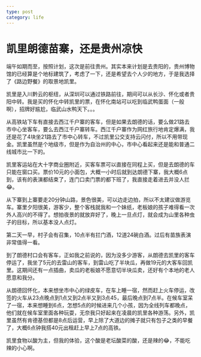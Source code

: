 ```yaml
---
type: post
category: life
---
```

# 凯里朗德苗寨，还是贵州凉快

端午如期而至，按照计划，这次是前往贵州。其实本来计划是去贵阳的，贵州博物馆的已经算是个地标建筑了，考虑了一下，还是希望去个人少的地方，于是我选择了《路边野餐》的取景地凯里。

凯里是入川黔云的枢纽，从深圳可以通过铁路前往，期间可以从长沙、怀化或者贵阳中转。我是买的怀化中转凯里的票，在怀化南站可以吃到临武鸭蛋面（一般啊），招牌好尴尬，临武山水鸭天下。。。

从高铁站下车有直接去西江千户寨的客车，但是如果去朗德的话，要么做21路去市中心坐客车，要么去西江千户寨转车。西江千户寨作为网红旅行地肯定爆满，我还是花了4块坐21路去了市中心转车，不过凯里公交支持云闪付，所以不用带现金。凯里虽然是个地级市，但是作为自治州的中心，市中心看起来还是能和普通二线城市比一下的。

凯里客运站在大十字商业圈附近，买客车票可以直接在同程上买，但是去朗德的车只能在窗口买。票价10元的小面包，大概一小时后就到达朗德下寨，我大概6点到，该有的表演都结束了，连门口卖门票的都下班了，我直接走着进去并没人拦😂。

从下寨到上寨要走20分钟山路，景色很美，可以边走边拍，所以不太建议做游览车。寨里夕阳很美，游客少，整个客栈就我和一个妹纸，老板娘的孩子难得看一次外人高兴的不得了。想拍夜景的就放弃好了，晚上一旦点灯，就会成为山里各种虫子的目标，所以基本没人点灯。

第二天一早，村子会有召集，10点半有拦门酒，12道24碗白酒。过后有苗族表演非常值得一看。

到了朗德村口会有客车，正如我之前说的，因为没多少游客，从朗德去凯里的客车停运了，我坐了5元的去雷山的客车，到雷山吃了半块瓜，再做19元的大客车回凯里。这期间还有一点插曲，卖瓜的老板娘不愿意切半块瓜卖，还好有个本地的老人愿意和我分。

从朗德回怀化，本来想坐市中心的绿皮车，在车上睡一宿，然而赶上火车停运，改签的火车从23点晚点到1点又到2点半又到3点45，最后晚点到7点半。在候车室呆了一宿，本来想睡到6点，怎想5点的时候进来几个小孩，因为全线列车都晚点，他们就在候车室里面各种玩耍，无奈我只好起来在凌晨的凯里各种游荡。另外，凯里虽然有肯德基但都是8点后运营，早上除了大道边的摊子就只有包子之类的早餐了，大概6点钟我搭40元出租赶上早上7点的高铁。

凯里食物以酸为主，但我的体验，这个酸是老坛酸菜的酸，还是辣的😂，不能吃辣的小心啊。